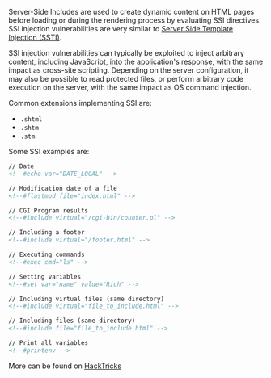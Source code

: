 Server-Side Includes are used to create dynamic content on HTML pages before loading or during the rendering process by evaluating SSI directives. SSI injection vulnerabilities are very similar to [Server Side Template Injection (SSTI)](Dev,%20ICT%20&%20Cybersec/Web%20&%20Network%20Hacking/Server%20Side%20Template%20Injection%20(SSTI).md).

SSI injection vulnerabilities can typically be exploited to inject arbitrary content, including JavaScript, into the application's response, with the same impact as cross-site scripting. Depending on the server configuration, it may also be possible to read protected files, or perform arbitrary code execution on the server, with the same impact as OS command injection.

Common extensions implementing SSI are:
- `.shtml`
- `.shtm`
- `.stm`

Some SSI examples are:
```html
// Date
<!--#echo var="DATE_LOCAL" -->

// Modification date of a file
<!--#flastmod file="index.html" -->

// CGI Program results
<!--#include virtual="/cgi-bin/counter.pl" -->

// Including a footer
<!--#include virtual="/footer.html" -->

// Executing commands
<!--#exec cmd="ls" -->

// Setting variables
<!--#set var="name" value="Rich" -->

// Including virtual files (same directory)
<!--#include virtual="file_to_include.html" -->

// Including files (same directory)
<!--#include file="file_to_include.html" -->

// Print all variables
<!--#printenv -->
```

More can be found on [HackTricks](https://book.hacktricks.xyz/pentesting-web/server-side-inclusion-edge-side-inclusion-injection#check)